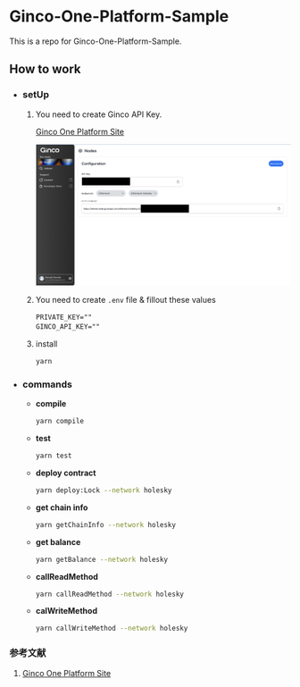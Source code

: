 # Ginco-One-Platform-Sample

This is a repo for Ginco-One-Platform-Sample.

## How to work

- ### **setUp**

  1.  You need to create Ginco API Key.

      [Ginco One Platform Site](https://console.cloud.ginco.com/nodes/api)

      ![](./docs/api.png)

  2.  You need to create `.env` file & fillout these values

      ```txt
      PRIVATE_KEY=""
      GINCO_API_KEY=""
      ```

  3.  install

      ```bash
      yarn
      ```

- ### **commands**

  - **compile**

    ```bash
    yarn compile
    ```

  - **test**

    ```bash
    yarn test
    ```

  - **deploy contract**

    ```bash
    yarn deploy:Lock --network holesky
    ```

  - **get chain info**

    ```bash
    yarn getChainInfo --network holesky
    ```

  - **get balance**

    ```bash
    yarn getBalance --network holesky
    ```

  - **callReadMethod**

    ```bash
    yarn callReadMethod --network holesky
    ```

  - **calWriteMethod**

    ```bash
    yarn callWriteMethod --network holesky
    ```

### 参考文献

1. [Ginco One Platform Site](https://console.cloud.ginco.com/nodes/api)
